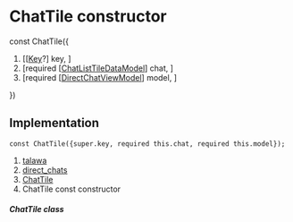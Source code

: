 
<div>

# ChatTile constructor

</div>


const ChatTile({

1.  [[[Key](https://api.flutter.dev/flutter/foundation/Key-class.md)?]
    key, ]
2.  [required
    [[ChatListTileDataModel](../../models_chats_chat_list_tile_data_model/ChatListTileDataModel-class.md)]
    chat, ]
3.  [required
    [[DirectChatViewModel](../../view_model_after_auth_view_models_chat_view_models_direct_chat_view_model/DirectChatViewModel-class.md)]
    model, ]

})



## Implementation

``` language-dart
const ChatTile({super.key, required this.chat, required this.model});
```







1.  [talawa](../../index.md)
2.  [direct_chats](../../views_after_auth_screens_chat_direct_chats/)
3.  [ChatTile](../../views_after_auth_screens_chat_direct_chats/ChatTile-class.md)
4.  ChatTile const constructor

##### ChatTile class







